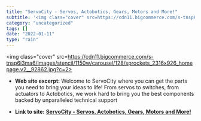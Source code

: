```yaml
---
title: "ServoCity - Servos, Actobotics, Gears, Motors and More!"
subtitle: '<img class="cover" src=https://cdn11.bigcommerce.com/s-tnsp6i3ma6/images/stencil/1150w/carousel/128/...'
category: "uncategorized"
tags: []
date: "2022-01-11"
type: "rain"
---
```

<img class="cover" src=https://cdn11.bigcommerce.com/s-tnsp6i3ma6/images/stencil/1150w/carousel/128/sprockets_2316x926_homepage.v2__92862.jpg?c=2>



* **Web site excerpt:** Welcome to ServoCity where you can get the parts you need to bring your ideas to life! From servos to switches, from actuators to Actobotics, we work hard to bring you the best components backed by unparalleled technical support

* **Link to site:** **[ServoCity - Servos, Actobotics, Gears, Motors and More!](https://www.servocity.com/)**